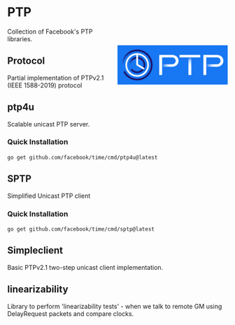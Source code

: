 # PTP

<img width="50%"
align="right"
style="display: block; margin:40px auto;"
src="https://raw.githubusercontent.com/leoleovich/images/master/PTP.png"/>

Collection of Facebook's PTP libraries.

## Protocol
Partial implementation of PTPv2.1 (IEEE 1588-2019) protocol

## ptp4u
Scalable unicast PTP server.

### Quick Installation
```console
go get github.com/facebook/time/cmd/ptp4u@latest
```

## SPTP
Simplified Unicast PTP client

### Quick Installation
```console
go get github.com/facebook/time/cmd/sptp@latest
```

## Simpleclient
Basic PTPv2.1 two-step unicast client implementation.

## linearizability
Library to perform 'linearizability tests' - when we talk to remote GM using DelayRequest packets and compare clocks.
